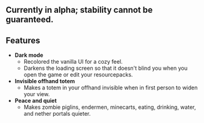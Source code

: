 ## **Currently in alpha; stability cannot be guaranteed.**

## Features
- **Dark mode**
  - Recolored the vanilla UI for a cozy feel.
  - Darkens the loading screen so that it doesn't blind you when you open the game or edit your resourcepacks.
- **Invisible offhand totem**
  - Makes a totem in your offhand invisible when in first person to widen your view.
- **Peace and quiet**
  - Makes zombie piglins, endermen, minecarts, eating, drinking, water, and nether portals quieter.
